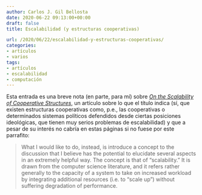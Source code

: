 ```yaml
---
author: Carlos J. Gil Bellosta
date: 2020-06-22 09:13:00+00:00
draft: false
title: Escalabilidad (y estructuras cooperativas)

url: /2020/06/22/escalabilidad-y-estructuras-cooperativas/
categories:
- artículos
- varios
tags:
- artículos
- escalabilidad
- computación
---
```


Esta entrada es una breve nota (en parte, para mí) sobre _[On the Scalability of Cooperative Structures](https://www.academia.edu/23393102/On_the_Scalability_of_Cooperative_Structures_Remarks_on_G._A._Cohen_Why_Not_Socialism)_, un artículo sobre lo que el título indica (sí, que existen estructuras cooperativas como, p.e., las cooperativas o determinados sistemas políticos defendidos desde ciertas posiciones ideológicas, que tienen muy serios problemas de escalabilidad) y que a pesar de su interés no cabría en estas páginas si no fuese por este parrafito:

>What I would like to do, instead, is introduce a concept to the discussion that I believe has the potential to elucidate several aspects in an extremely helpful way. The concept is that of “scalability.” It is drawn from the computer science literature, and it refers rather generally to the capacity of a system to take on increased workload by integrating additional resources (i.e. to “scale up”) without suffering degradation of performance.
